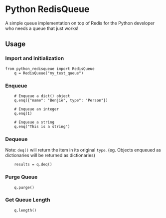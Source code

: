 # Python RedisQueue
A simple queue implementation on top of Redis for the Python developer who needs a queue that just works!

## Usage

### Import and Initialization
```
from python_redisqueue import RedisQueue
    q = RedisQueue("my_test_queue")
```

### Enqueue

```
    # Enqueue a dict() object
    q.enq({"name": "Benjie", type": "Person"})

	# Enqueue an integer
    q.enq(1)

    # Enqueue a string
    q.enq("This is a string")

```

### Dequeue
Note: `deq()` will return the item in its original `type`. (eg. Objects enqueued as dictionaries will be returned as dictionaries)
```
    results = q.deq()
```

### Purge Queue

```
    q.purge()
```


### Get Queue Length
```
    q.length()
```
